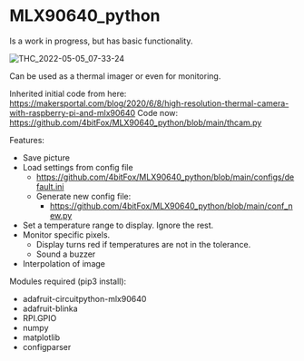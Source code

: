 # MLX90640_python

Is a work in progress, but has basic functionality.

![THC_2022-05-05_07-33-24](https://user-images.githubusercontent.com/33175205/169257910-2e832b41-b9c4-45d0-9cfe-f5537ee1db31.png)

Can be used as a thermal imager or even for monitoring.


Inherited initial code from here:
https://makersportal.com/blog/2020/6/8/high-resolution-thermal-camera-with-raspberry-pi-and-mlx90640
Code now:
https://github.com/4bitFox/MLX90640_python/blob/main/thcam.py

Features:
- Save picture
- Load settings from config file 
  - https://github.com/4bitFox/MLX90640_python/blob/main/configs/default.ini
  - Generate new config file:
    - https://github.com/4bitFox/MLX90640_python/blob/main/conf_new.py
- Set a temperature range to display. Ignore the rest.
- Monitor specific pixels.
  - Display turns red if temperatures are not in the tolerance.
  - Sound a buzzer
- Interpolation of image


Modules required (pip3 install):
- adafruit-circuitpython-mlx90640
- adafruit-blinka
- RPI.GPIO
- numpy
- matplotlib
- configparser
